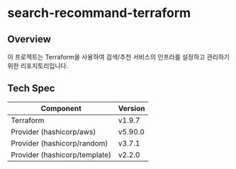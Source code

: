 # search-recommand-terraform

## Overview

이 프로젝트는 Terraform을 사용하여 검색/추천 서비스의 인프라를 설정하고 관리하기 위한 리포지토리입니다.

## Tech Spec

| Component                     | Version |
| ----------------------------- | ------- |
| Terraform                     | v1.9.7  |
| Provider (hashicorp/aws)      | v5.90.0 |
| Provider (hashicorp/random)   | v3.7.1  |
| Provider (hashicorp/template) | v2.2.0  |